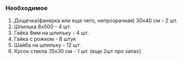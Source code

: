 ### Необходимое
1. Дощечка(фанерка или еще чего, непрозрачная) 30х40 см - 2 шт.
2. Шпилька 8х500 - 4 шт.
3. Гайка 8мм на шпильку - 4 шт.
4. Гайка с рожком - 8 штук
5. Шайба на шпильку - 12 шт. 
7. Кусок стекла 35х30 см - 1 шт. (еще 2шт про запас)
